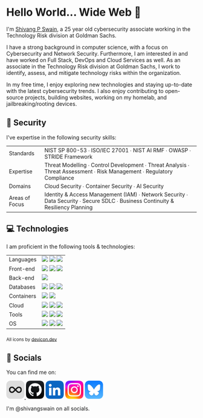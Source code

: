# Hello World... Wide Web 👋

I'm [Shivang P Swain](https://shiva.ng), a 25 year old cybersecurity associate working in the Technology Risk division at Goldman Sachs.

I have a strong background in computer science, with a focus on Cybersecurity and Network Security. Furthermore, I am interested in and have worked on Full Stack, DevOps and Cloud Services as well. As an associate in the Technology Risk division at Goldman Sachs, I work to identify, assess, and mitigate technology risks within the organization.

In my free time, I enjoy exploring new technologies and staying up-to-date with the latest cybersecurity trends. I also enjoy contributing to open-source projects, building websites, working on my homelab, and jailbreaking/rooting devices.

## 🔐 Security

I've expertise in the following security skills:

<table>
<tr>
<td>Standards</td>
<td>NIST SP 800-53 ∙ ISO/IEC 27001 ∙ NIST AI RMF ∙ OWASP ∙ STRIDE Framework</td>
</tr>
<tr>
<td>Expertise</td>
<td>Threat Modelling ∙ Control Development ∙ Threat Analysis ∙ Threat Assessment ∙ Risk Management ∙ Regulatory Compliance</td>
</tr>
<tr>
<td>Domains</td>
<td>Cloud Security ∙ Container Security ∙ AI Security</td>
</tr>
<tr>
<td>Areas of Focus</td>
<td>Identity & Access Management (IAM) ∙ Network Security ∙ Data Security ∙ Secure SDLC ∙ Business Continuity & Resiliency Planning</td>
</tr>
</table>

## 💻 Technologies

I am proficient in the following tools & technologies:

<table>
  <tr>
    <td>Languages</td>
    <td>
      <img
        width='24'
        src="https://cdn.jsdelivr.net/gh/devicons/devicon/icons/python/python-original.svg"
      />
      <img
        width='24'
        src="https://cdn.jsdelivr.net/gh/devicons/devicon/icons/typescript/typescript-original.svg"
      />
      <img
        width='24'
        src="https://cdn.jsdelivr.net/gh/devicons/devicon@latest/icons/cplusplus/cplusplus-original.svg" />
    </td>
  </tr>
  <tr>
    <td>Front-end</td>
    <td>
      <img
        width='24'
        src="https://cdn.jsdelivr.net/gh/devicons/devicon/icons/html5/html5-original.svg"
      />
      <img
        width='24'
        src="https://cdn.jsdelivr.net/gh/devicons/devicon/icons/css3/css3-original.svg"
      />
      <img
        width='24'
        src="https://cdn.jsdelivr.net/gh/devicons/devicon/icons/tailwindcss/tailwindcss-original.svg"
      />
    </td>
  </tr>
  <tr><td>Back-end</td><td>
      <img
        width='24'
        src="https://cdn.jsdelivr.net/gh/devicons/devicon/icons/nodejs/nodejs-original.svg"
      />
  </td>
  <tr>
    <td>Databases</td>
    <td>
      <img
        width='24'
        src="https://cdn.jsdelivr.net/gh/devicons/devicon/icons/graphql/graphql-plain.svg"
      />
      <img
        width='24'
        src="https://cdn.jsdelivr.net/gh/devicons/devicon/icons/postgresql/postgresql-original.svg"
      />
      <img
        width='24'
        src="https://cdn.jsdelivr.net/gh/devicons/devicon/icons/mongodb/mongodb-original.svg"
      />
    </td>
  </tr>
  <tr>
    <td>Containers</td>
    <td>
      <img
        width='24'
        src="https://cdn.jsdelivr.net/gh/devicons/devicon/icons/kubernetes/kubernetes-plain.svg"
      />
      <img
        width='24'
        src="https://cdn.jsdelivr.net/gh/devicons/devicon/icons/docker/docker-original.svg"
      />
    </td>
  </tr>
  <tr>
    <td>Cloud</td>
    <td>
      <img
        width='24'
        src="https://cdn.jsdelivr.net/gh/devicons/devicon/icons/googlecloud/googlecloud-original.svg"
      />
      <img
        width='24'
        src="https://cdn.jsdelivr.net/gh/devicons/devicon/icons/amazonwebservices/amazonwebservices-original-wordmark.svg"
      />
      <img
        width='24'
        src="https://cdn.jsdelivr.net/gh/devicons/devicon/icons/cloudflare/cloudflare-original.svg"
      />
    </td>
  </tr>
  <tr>
    <td>Tools</td>
    <td>
    <img
        width='24'
        src="https://cdn.jsdelivr.net/gh/devicons/devicon/icons/neovim/neovim-original.svg"
      />
      <img
        width='24'
        src="https://cdn.jsdelivr.net/gh/devicons/devicon/icons/nixos/nixos-original.svg"
      />
      <img
        width='24'
        src="https://cdn.jsdelivr.net/gh/devicons/devicon/icons/git/git-original.svg"
      />
    </td>
  </tr>
  <tr>
  <td>OS</td>
  <td>
      <img
        width='24'
        src="https://cdn.jsdelivr.net/gh/devicons/devicon/icons/apple/apple-original.svg"
      />
      <img
        width='24'
        src="https://cdn.jsdelivr.net/gh/devicons/devicon/icons/linux/linux-original.svg"
      />
      <img
        width='24'
        src="https://cdn.jsdelivr.net/gh/devicons/devicon/icons/windows11/windows11-original.svg"
      />
</table>

<sub>All icons by [devicon.dev](https://devicon.dev)</sub>

## 👀 Socials

You can find me on:

<a href='https://shiva.ng'><img width='48' height='48' src='./icons/site.png' alt="website">
<a href='https://shiva.ng/github'><img width='48' height='48' src="./icons/github.png" alt="github"/></a>
<a href='https://shiva.ng/linkedin'><img width='48' height='48' src="./icons/linkedin.png" alt="linkedin"/></a>
<a href='https://shiva.ng/instagram'><img width='48' height='48' src="./icons/instagram.png" alt="instagram"/></a>
<a href='https://shiva.ng/bluesky'><img width='48' height='48' src="./icons/bluesky.png" alt="bluesky"/></a>

I'm @shivangswain on all socials.
